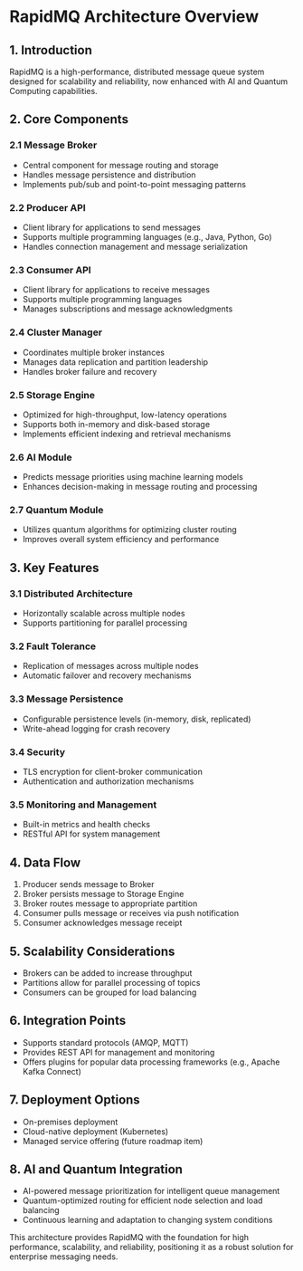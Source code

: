 # RapidMQ Architecture Overview

## 1. Introduction

RapidMQ is a high-performance, distributed message queue system designed for scalability and reliability, now enhanced with AI and Quantum Computing capabilities.

## 2. Core Components

### 2.1 Message Broker
- Central component for message routing and storage
- Handles message persistence and distribution
- Implements pub/sub and point-to-point messaging patterns

### 2.2 Producer API
- Client library for applications to send messages
- Supports multiple programming languages (e.g., Java, Python, Go)
- Handles connection management and message serialization

### 2.3 Consumer API
- Client library for applications to receive messages
- Supports multiple programming languages
- Manages subscriptions and message acknowledgments

### 2.4 Cluster Manager
- Coordinates multiple broker instances
- Manages data replication and partition leadership
- Handles broker failure and recovery

### 2.5 Storage Engine
- Optimized for high-throughput, low-latency operations
- Supports both in-memory and disk-based storage
- Implements efficient indexing and retrieval mechanisms

### 2.6 AI Module
- Predicts message priorities using machine learning models
- Enhances decision-making in message routing and processing

### 2.7 Quantum Module
- Utilizes quantum algorithms for optimizing cluster routing
- Improves overall system efficiency and performance

## 3. Key Features

### 3.1 Distributed Architecture
- Horizontally scalable across multiple nodes
- Supports partitioning for parallel processing

### 3.2 Fault Tolerance
- Replication of messages across multiple nodes
- Automatic failover and recovery mechanisms

### 3.3 Message Persistence
- Configurable persistence levels (in-memory, disk, replicated)
- Write-ahead logging for crash recovery

### 3.4 Security
- TLS encryption for client-broker communication
- Authentication and authorization mechanisms

### 3.5 Monitoring and Management
- Built-in metrics and health checks
- RESTful API for system management

## 4. Data Flow

1. Producer sends message to Broker
2. Broker persists message to Storage Engine
3. Broker routes message to appropriate partition
4. Consumer pulls message or receives via push notification
5. Consumer acknowledges message receipt

## 5. Scalability Considerations

- Brokers can be added to increase throughput
- Partitions allow for parallel processing of topics
- Consumers can be grouped for load balancing

## 6. Integration Points

- Supports standard protocols (AMQP, MQTT)
- Provides REST API for management and monitoring
- Offers plugins for popular data processing frameworks (e.g., Apache Kafka Connect)

## 7. Deployment Options

- On-premises deployment
- Cloud-native deployment (Kubernetes)
- Managed service offering (future roadmap item)

## 8. AI and Quantum Integration

- AI-powered message prioritization for intelligent queue management
- Quantum-optimized routing for efficient node selection and load balancing
- Continuous learning and adaptation to changing system conditions

This architecture provides RapidMQ with the foundation for high performance, scalability, and reliability, positioning it as a robust solution for enterprise messaging needs.